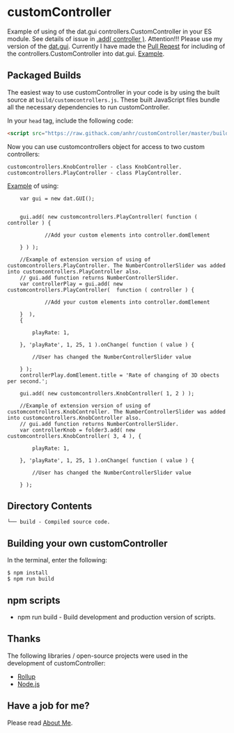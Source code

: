 # customController
Example of using of the dat.gui controllers.CustomController in your ES module.
See details of issue in [.add( controller )](https://github.com/dataarts/dat.gui/issues/4).
Attention!!! Please use my version of the [dat.gui](https://github.com/anhr/dat.gui). Currently I have made the [Pull Reqest](https://github.com/dataarts/dat.gui/pull/232) for including of the controllers.CustomController into dat.gui. 
[Example](https://raw.githack.com/anhr/three.js/dev/examples/webgl_custom_controller.html).

## Packaged Builds
The easiest way to use customController in your code is by using the built source at `build/customcontrollers.js`. These built JavaScript files bundle all the necessary dependencies to run customController.

In your `head` tag, include the following code:
```html
<script src="https://raw.githack.com/anhr/customController/master/build/customcontrollers.js"></script>
```

Now you can use customcontrollers object for access to two custom controllers:

```
customcontrollers.KnobController - class KnobController.
customcontrollers.PlayController - class PlayController.
```

[Example](https://raw.githack.com/anhr/three.js/dev/examples/webgl_custom_controller.html) of using:

```
	var gui = new dat.GUI();


	gui.add( new customcontrollers.PlayController( function ( controller ) {

			//Add your custom elements into controller.domElement

	} ) );

	//Example of extension version of using of customcontrollers.PlayController. The NumberControllerSlider was added into customcontrollers.PlayController also.
	// gui.add function returns NumberControllerSlider.
	var controllerPlay = gui.add( new customcontrollers.PlayController(  function ( controller ) {

			//Add your custom elements into controller.domElement

	}  ),
	{

		playRate: 1,

	}, 'playRate', 1, 25, 1 ).onChange( function ( value ) {

		//User has changed the NumberControllerSlider value

	} );
	controllerPlay.domElement.title = 'Rate of changing of 3D obects per second.';

	gui.add( new customcontrollers.KnobController( 1, 2 ) );

	//Example of extension version of using of customcontrollers.KnobController. The NumberControllerSlider was added into customcontrollers.KnobController also.
	// gui.add function returns NumberControllerSlider.
	var controllerKnob = folder3.add( new customcontrollers.KnobController( 3, 4 ), {

		playRate: 1,

	}, 'playRate', 1, 25, 1 ).onChange( function ( value ) {

		//User has changed the NumberControllerSlider value

	} );

```


## Directory Contents

```
└── build - Compiled source code.
```

## Building your own customController

In the terminal, enter the following:

```
$ npm install
$ npm run build
```

## npm scripts

- npm run build - Build development and production version of scripts.

## Thanks
The following libraries / open-source projects were used in the development of customController:
 * [Rollup](https://rollupjs.org)
 * [Node.js](http://nodejs.org/)

 ## Have a job for me?
Please read [About Me](https://anhr.github.io/AboutMe/).
